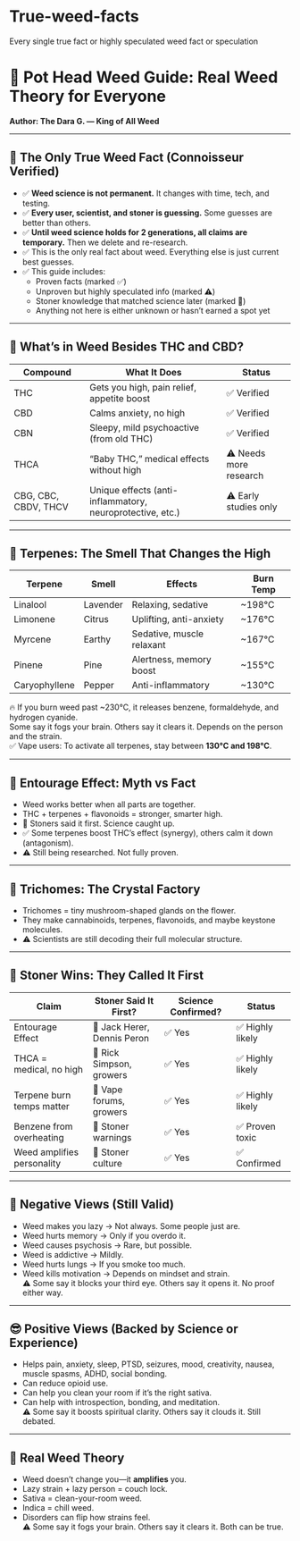 # True-weed-facts
Every single true fact or highly speculated weed fact or speculation 
# 🌿 Pot Head Weed Guide: Real Weed Theory for Everyone  
**Author: The Dara G. — King of All Weed**

---

## 🧠 The Only True Weed Fact (Connoisseur Verified)

- ✅ **Weed science is not permanent.** It changes with time, tech, and testing.  
- ✅ **Every user, scientist, and stoner is guessing.** Some guesses are better than others.  
- ✅ **Until weed science holds for 2 generations, all claims are temporary.** Then we delete and re-research.  
- ✅ This is the only real fact about weed. Everything else is just current best guesses.  
- ✅ This guide includes:
  - Proven facts (marked ✅)  
  - Unproven but highly speculated info (marked ⚠️)  
  - Stoner knowledge that matched science later (marked 🧓)  
  - Anything not here is either unknown or hasn’t earned a spot yet

---

## 🔬 What’s in Weed Besides THC and CBD?

| Compound | What It Does | Status |
|----------|--------------|--------|
| THC | Gets you high, pain relief, appetite boost | ✅ Verified |
| CBD | Calms anxiety, no high | ✅ Verified |
| CBN | Sleepy, mild psychoactive (from old THC) | ✅ Verified |
| THCA | “Baby THC,” medical effects without high | ⚠️ Needs more research |
| CBG, CBC, CBDV, THCV | Unique effects (anti-inflammatory, neuroprotective, etc.) | ⚠️ Early studies only |

---

## 🌈 Terpenes: The Smell That Changes the High

| Terpene | Smell | Effects | Burn Temp |
|--------|-------|---------|------------|
| Linalool | Lavender | Relaxing, sedative | ~198°C |
| Limonene | Citrus | Uplifting, anti-anxiety | ~176°C |
| Myrcene | Earthy | Sedative, muscle relaxant | ~167°C |
| Pinene | Pine | Alertness, memory boost | ~155°C |
| Caryophyllene | Pepper | Anti-inflammatory | ~130°C |

🔥 If you burn weed past ~230°C, it releases benzene, formaldehyde, and hydrogen cyanide.  
Some say it fogs your brain. Others say it clears it. Depends on the person and the strain.  
✅ Vape users: To activate all terpenes, stay between **130°C and 198°C**.

---

## 🧬 Entourage Effect: Myth vs Fact

- Weed works better when all parts are together.  
- THC + terpenes + flavonoids = stronger, smarter high.  
- 🧓 Stoners said it first. Science caught up.  
- ✅ Some terpenes boost THC’s effect (synergy), others calm it down (antagonism).  
- ⚠️ Still being researched. Not fully proven.

---

## 🧪 Trichomes: The Crystal Factory

- Trichomes = tiny mushroom-shaped glands on the flower.  
- They make cannabinoids, terpenes, flavonoids, and maybe keystone molecules.  
- ⚠️ Scientists are still decoding their full molecular structure.

---

## 🧓 Stoner Wins: They Called It First

| Claim | Stoner Said It First? | Science Confirmed? | Status |
|-------|------------------------|---------------------|--------|
| Entourage Effect | 🧓 Jack Herer, Dennis Peron | ✅ Yes | ✅ Highly likely |
| THCA = medical, no high | 🧓 Rick Simpson, growers | ✅ Yes | ✅ Highly likely |
| Terpene burn temps matter | 🧓 Vape forums, growers | ✅ Yes | ✅ Highly likely |
| Benzene from overheating | 🧓 Stoner warnings | ✅ Yes | ✅ Proven toxic |
| Weed amplifies personality | 🧓 Stoner culture | ✅ Yes | ✅ Confirmed |

---

## 😬 Negative Views (Still Valid)

- Weed makes you lazy → Not always. Some people just are.  
- Weed hurts memory → Only if you overdo it.  
- Weed causes psychosis → Rare, but possible.  
- Weed is addictive → Mildly.  
- Weed hurts lungs → If you smoke too much.  
- Weed kills motivation → Depends on mindset and strain.  
⚠️ Some say it blocks your third eye. Others say it opens it. No proof either way.

---

## 😎 Positive Views (Backed by Science or Experience)

- Helps pain, anxiety, sleep, PTSD, seizures, mood, creativity, nausea, muscle spasms, ADHD, social bonding.  
- Can reduce opioid use.  
- Can help you clean your room if it’s the right sativa.  
- Can help with introspection, bonding, and meditation.  
⚠️ Some say it boosts spiritual clarity. Others say it clouds it. Still debated.

---

## 🧠 Real Weed Theory

- Weed doesn’t change you—it **amplifies** you.  
- Lazy strain + lazy person = couch lock.  
- Sativa = clean-your-room weed.  
- Indica = chill weed.  
- Disorders can flip how strains feel.  
⚠️ Some say it fogs your brain. Others say it clears it. Both can be true.
